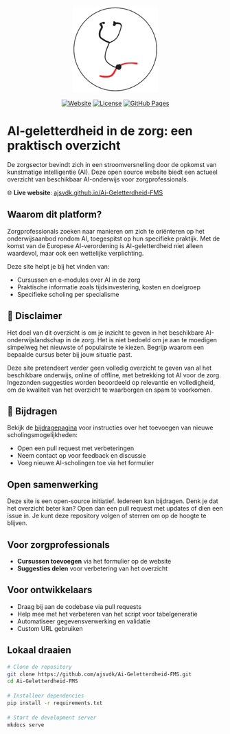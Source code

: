 <div align="center">
  <img src="docs/assets/logo.svg" alt="AI-geletterdheid in de zorg" width="200" height="200"><br>

  [![Website](https://img.shields.io/website?url=https%3A%2F%2Fajsvdk.github.io%2FAi-Geletterdheid-FMS%2F&up_message=live&up_color=brightgreen&down_message=offline&down_color=red&style=flat-square&label=status)](https://ajsvdk.github.io/Ai-Geletterdheid-FMS/)
  [![License](https://img.shields.io/badge/license-Apache%202.0-blue.svg?style=flat-square)](LICENSE)
  [![GitHub Pages](https://img.shields.io/badge/deployed%20on-GitHub%20Pages-blue?style=flat-square&logo=github)](https://ajsvdk.github.io/Ai-Geletterdheid-FMS/)
</div>

# AI-geletterdheid in de zorg: een praktisch overzicht

De zorgsector bevindt zich in een stroomversnelling door de opkomst van kunstmatige intelligentie (AI). Deze open source website biedt een actueel overzicht van beschikbaar AI-onderwijs voor zorgprofessionals.

🌐 **Live website**: [ajsvdk.github.io/Ai-Geletterdheid-FMS](https://ajsvdk.github.io/Ai-Geletterdheid-FMS/)

## Waarom dit platform?

Zorgprofessionals zoeken naar manieren om zich te oriënteren op het onderwijsaanbod rondom AI, toegespitst op hun specifieke praktijk. Met de komst van de Europese AI-verordening is AI-geletterdheid niet alleen waardevol, maar ook een wettelijke verplichting.

Deze site helpt je bij het vinden van:
- Cursussen en e-modules over AI in de zorg
- Praktische informatie zoals tijdsinvestering, kosten en doelgroep
- Specifieke scholing per specialisme


## 🚨 Disclaimer

Het doel van dit overzicht is om je inzicht te geven in het beschikbare AI-onderwijslandschap in de zorg. Het is niet bedoeld om je aan te moedigen simpelweg het nieuwste of populairste te kiezen. Begrijp waarom een bepaalde cursus beter bij jouw situatie past.

Deze site pretendeert verder geen volledig overzicht te geven van al het beschikbare onderwijs, online of offline, met betrekking tot AI voor de zorg. Ingezonden suggesties worden beoordeeld op relevantie en volledigheid, om de kwaliteit van het overzicht te waarborgen en spam te voorkomen.

## 🙌 Bijdragen

Bekijk de [bijdragepagina](https://ajsvdk.github.io/Ai-Geletterdheid-FMS/bijdragen/) voor instructies over het toevoegen van nieuwe scholingsmogelijkheden:
- Open een pull request met verbeteringen
- Neem contact op voor feedback en discussie
- Voeg nieuwe AI-scholingen toe via het formulier

## Open samenwerking

Deze site is een open-source initiatief. Iedereen kan bijdragen. Denk je dat het overzicht beter kan? Open dan een pull request met updates of dien een issue in. Je kunt deze repository volgen of sterren om op de hoogte te blijven.

## Voor zorgprofessionals
- **Cursussen toevoegen** via het formulier op de website
- **Suggesties delen** voor verbetering van het overzicht

## Voor ontwikkelaars
- Draag bij aan de codebase via pull requests
- Help mee met het verbeteren van het script voor tabelgeneratie
- Automatiseer gegevensverwerking en validatie
- Custom URL gebruiken 

## Lokaal draaien

```bash
# Clone de repository
git clone https://github.com/ajsvdk/Ai-Geletterdheid-FMS.git
cd Ai-Geletterdheid-FMS

# Installeer dependencies
pip install -r requirements.txt

# Start de development server
mkdocs serve
